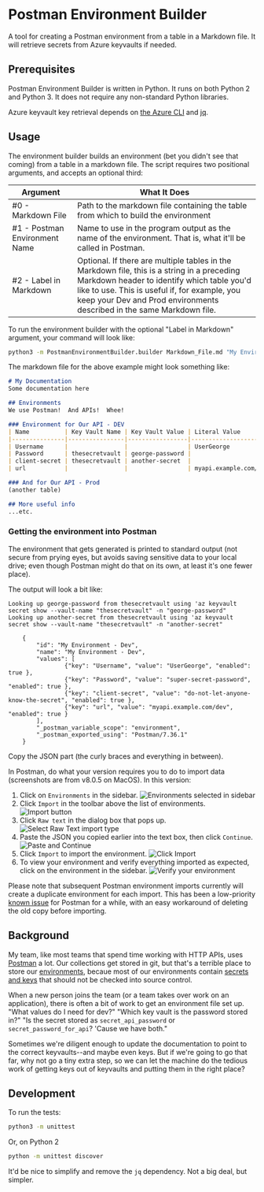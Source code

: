 # Postman Environment Builder

A tool for creating a Postman environment from a table in a Markdown file.  It will retrieve secrets from Azure keyvaults if needed.

## Prerequisites

Postman Environment Builder is written in Python.  It runs on both Python 2 and Python 3.  It does not require any non-standard Python libraries.

Azure keyvault key retrieval depends on [the Azure CLI](https://docs.microsoft.com/en-us/cli/azure/) and [jq](https://stedolan.github.io/jq/).

## Usage

The environment builder builds an environment (bet you didn't see that coming) from a table in a markdown file.  The script requires two positional arguments, and accepts an optional third:

| Argument                      | What It Does |
| ----------------------------- | ------------ |
| #0 - Markdown File            | Path to the markdown file containing the table from which to build the environment |
| #1 - Postman Environment Name | Name to use in the program output as the name of the environment.  That is, what it'll be called in Postman. |
| #2 - Label in Markdown        | Optional.  If there are multiple tables in the Markdown file, this is a string in a preceding Markdown header to identify which table you'd like to use.  This is useful if, for example, you keep your Dev and Prod environments described in the same Markdown file. |

To run the environment builder with the optional "Label in Markdown" argument, your command will look like:

```bash
python3 -m PostmanEnvironmentBuilder.builder Markdown_File.md "My Environment - Dev" "Our API - DEV"
```

The markdown file for the above example might look something like:

```md
# My Documentation
Some documentation here

## Environments
We use Postman!  And APIs!  Whee!

### Environment for Our API - DEV
| Name          | Key Vault Name | Key Vault Value | Literal Value         |
|---------------|----------------|-----------------|-----------------------|
| Username      |                |                 | UserGeorge            |
| Password      | thesecretvault | george-password |                       |
| client-secret | thesecretvault | another-secret  |                       |
| url           |                |                 | myapi.example.com/dev |

### And for Our API - Prod
(another table)

## More useful info
...etc.
```

### Getting the environment into Postman

The environment that gets generated is printed to standard output (not secure from prying eyes, but avoids saving sensitive data to your local drive; even though Postman might do that on its own, at least it's one fewer place).

The output will look a bit like:

```text
Looking up george-password from thesecretvault using 'az keyvault secret show --vault-name "thesecretvault" -n "george-password"
Looking up another-secret from thesecretvault using 'az keyvault secret show --vault-name "thesecretvault" -n "another-secret"

    {
        "id": "My Environment - Dev",
        "name": "My Environment - Dev",
        "values": [
                {"key": "Username", "value": "UserGeorge", "enabled": true },
                {"key": "Password", "value": "super-secret-password", "enabled": true },
                {"key": "client-secret", "value": "do-not-let-anyone-know-the-secret", "enabled": true },
                {"key": "url", "value": "myapi.example.com/dev", "enabled": true }
        ],
        "_postman_variable_scope": "environment",
        "_postman_exported_using": "Postman/7.36.1"
    }
```

Copy the JSON part (the curly braces and everything in between).

In Postman, do what your version requires you to do to import data (screenshots are from v8.0.5 on MacOS).  In this version:

1. Click on `Environments` in the sidebar.  ![Environments selected in sidebar](./images/sidebar.png)
1. Click `Import` in the toolbar above the list of environments. ![Import button](./images/import_button.png)
1. Click `Raw text` in the dialog box that pops up. ![Select Raw Text import type](./images/raw_text.png)
1. Paste the JSON you copied earlier into the text box, then click `Continue`. ![Paste and Continue](./images/paste_and_continue.png)
1. Click `Import` to import the environment.  ![Click Import](./images/import.png)
1. To view your environment and verify everything imported as expected, click on the environment in the sidebar.  ![Verify your environment](./images/verify_import.png)

Please note that subsequent Postman environment imports currently will create a duplicate environment for each import.  This has been a low-priority [known issue](https://github.com/postmanlabs/postman-app-support/issues/3365) for Postman for a while, with an easy workaround of deleting the old copy before importing.

## Background

My team, like most teams that spend time working with HTTP APIs, uses [Postman](https://www.postman.com/) a lot.  Our collections get stored in git, but that's a terrible place to store our [environments](https://learning.postman.com/docs/sending-requests/managing-environments/), becaue most of our environments contain [secrets and keys](https://blog.postman.com/how-to-use-api-keys/) that should not be checked into source control.

When a new person joins the team (or a team takes over work on an application), there is often a bit of work to get an environment file set up.  "What values do I need for dev?"  "Which key vault is the password stored in?"  "Is the secret stored as `secret_api_password` or `secret_password_for_api`?  'Cause we have both."

Sometimes we're diligent enough to update the documentation to point to the correct keyvaults--and maybe even keys.  But if we're going to go that far, why not go a tiny extra step, so we can let the machine do the tedious work of getting keys out of keyvaults and putting them in the right place?

## Development

To run the tests:

```bash
python3 -m unittest
```

Or, on Python 2

```bash
python -m unittest discover
```

It'd be nice to simplify and remove the `jq` dependency.  Not a big deal, but simpler.
